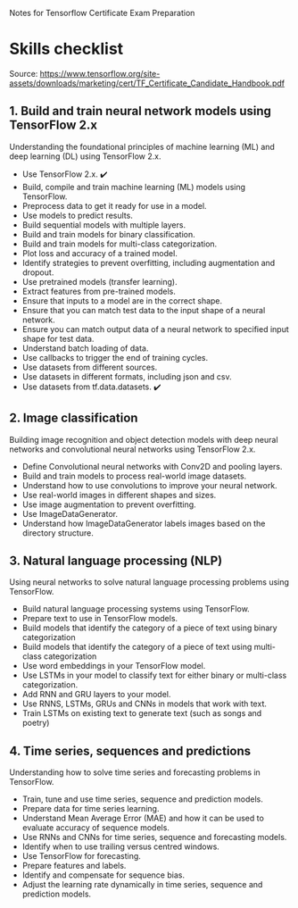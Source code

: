 Notes for Tensorflow Certificate Exam Preparation

# Skills checklist

Source: https://www.tensorflow.org/site-assets/downloads/marketing/cert/TF_Certificate_Candidate_Handbook.pdf

## 1. Build and train neural network models using TensorFlow 2.x

Understanding the foundational principles of machine learning (ML) and deep learning (DL) using TensorFlow 2.x.

- Use TensorFlow 2.x. ✔️
- Build, compile and train machine learning (ML) models using TensorFlow.
- Preprocess data to get it ready for use in a model.
- Use models to predict results.
- Build sequential models with multiple layers.
- Build and train models for binary classification.
- Build and train models for multi-class categorization.
- Plot loss and accuracy of a trained model.
- Identify strategies to prevent overfitting, including augmentation and dropout.
- Use pretrained models (transfer learning).
- Extract features from pre-trained models.
- Ensure that inputs to a model are in the correct shape.
- Ensure that you can match test data to the input shape of a neural network.
- Ensure you can match output data of a neural network to specified input shape for test data.
- Understand batch loading of data.
- Use callbacks to trigger the end of training cycles.
- Use datasets from different sources.
- Use datasets in different formats, including json and csv.
- Use datasets from tf.data.datasets. ✔️

## 2. Image classification

Building image recognition and object detection models with deep neural networks and convolutional neural networks using TensorFlow 2.x. 

- Define Convolutional neural networks with Conv2D and pooling layers.
- Build and train models to process real-world image datasets.
- Understand how to use convolutions to improve your neural network.
- Use real-world images in different shapes and sizes.
- Use image augmentation to prevent overfitting.
- Use ImageDataGenerator.
- Understand how ImageDataGenerator labels images based on the directory structure.

## 3. Natural language processing (NLP)

Using neural networks to solve natural language processing problems using TensorFlow.

- Build natural language processing systems using TensorFlow.
- Prepare text to use in TensorFlow models.
- Build models that identify the category of a piece of text using binary categorization
- Build models that identify the category of a piece of text using multi-class categorization
- Use word embeddings in your TensorFlow model.
- Use LSTMs in your model to classify text for either binary or multi-class categorization.
- Add RNN and GRU layers to your model.
- Use RNNS, LSTMs, GRUs and CNNs in models that work with text.
- Train LSTMs on existing text to generate text (such as songs and poetry)

## 4. Time series, sequences and predictions

Understanding how to solve time series and forecasting problems in TensorFlow. 

- Train, tune and use time series, sequence and prediction models.
- Prepare data for time series learning.
- Understand Mean Average Error (MAE) and how it can be used to evaluate accuracy of sequence models.
- Use RNNs and CNNs for time series, sequence and forecasting models.
- Identify when to use trailing versus centred windows.
- Use TensorFlow for forecasting.
- Prepare features and labels.
- Identify and compensate for sequence bias.
- Adjust the learning rate dynamically in time series, sequence and prediction models.
